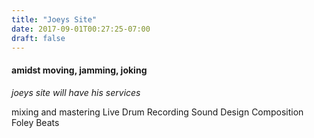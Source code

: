 ```yaml
---
title: "Joeys Site"
date: 2017-09-01T00:27:25-07:00
draft: false
---
```


#### amidst moving, jamming, joking
*joeys site will have his services*

mixing and mastering
Live Drum Recording
Sound Design
Composition
Foley
Beats
